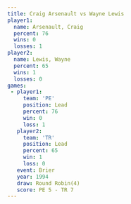 ```yaml
---
title: Craig Arsenault vs Wayne Lewis
player1:                
  name: Arsenault, Craig
  percent: 76           
  wins: 0               
  losses: 1             
player2:                
  name: Lewis, Wayne    
  percent: 65           
  wins: 1               
  losses: 0             
games:
 - player1:        
     team: 'PE'    
     position: Lead
     percent: 76   
     win: 0        
     loss: 1       
   player2:        
     team: 'TR'    
     position: Lead
     percent: 65   
     win: 1        
     loss: 0       
   event: Brier        
   year: 1994          
   draw: Round Robin(4)
   score: PE 5 - TR 7  
---
```

